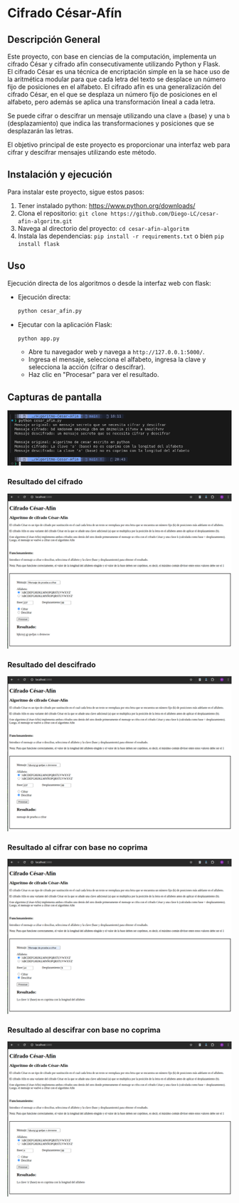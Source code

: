 # Cifrado César-Afín

## Descripción General

Este proyecto, con base en ciencias de la computación, implementa un cifrado César y cifrado afín consecutivamente utilizando Python y Flask.  
El cifrado César es una técnica de encriptación simple en la se hace uso de la aritmética modular para que cada letra del texto se desplace un número fijo de posiciones en el alfabeto.
El cifrado afín es una generalización del cifrado César, en el que se desplaza un número fijo de posiciones en el alfabeto, pero además se aplica una transformación lineal a cada letra.

Se puede cifrar o descifrar un mensaje utilizando una clave `a` (base) y una `b` (desplazamiento) que indica las transformaciones y posiciones que se desplazarán las letras.

El objetivo principal de este proyecto es proporcionar una interfaz web para cifrar y descifrar mensajes utilizando este método.

## Instalación y ejecución

Para instalar este proyecto, sigue estos pasos:

1. Tener instalado python: <https://www.python.org/downloads/>
2. Clona el repositorio: `git clone https://github.com/Diego-LC/cesar-afin-algoritm.git`
3. Navega al directorio del proyecto: `cd cesar-afin-algoritm`
4. Instala las dependencias: `pip install -r requirements.txt` o bien `pip install flask`

## Uso

Ejecución directa de los algoritmos o desde la interfaz web con flask:

- Ejecución directa:

   ```sh
   python cesar_afin.py
   ```

- Ejecutar con la aplicación Flask:

    ```sh
    python app.py
    ```

  - Abre tu navegador web y navega a `http://127.0.0.1:5000/`.
  - Ingresa el mensaje, selecciona el alfabeto, ingresa la clave y selecciona la acción (cifrar o descifrar).
  - Haz clic en "Procesar" para ver el resultado.

## Capturas de pantalla

![Resultado pruebas](capturas/Captura_2024-08-25_1.png)

### Resultado del cifrado

![Resultado del cifrado](capturas/Captura_2024-08-26_2.png)

### Resultado del descifrado

![Resultado del descifrado](capturas/Captura_2024-08-26_3.png)

### Resultado al cifrar con base no coprima

![Resultado del descifrado](capturas/Captura_2024-08-26_4.png)

### Resultado al descifrar con base no coprima

![Resultado del descifrado](capturas/Captura_2024-08-26_5.png)
